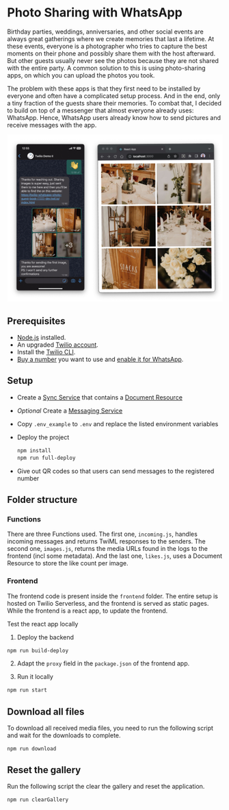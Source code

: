 # Photo Sharing with WhatsApp

Birthday parties, weddings, anniversaries, and other social events are always great gatherings where we create memories that last a lifetime. At these events, everyone is a photographer who tries to capture the best moments on their phone and possibly share them with the host afterward. But other guests usually never see the photos because they are not shared with the entire party. A common solution to this is using photo-sharing apps, on which you can upload the photos you took.

The problem with these apps is that they first need to be installed by everyone and often have a complicated setup process. And in the end, only a tiny fraction of the guests share their memories.
To combat that, I decided to build on top of a messenger that almost everyone already uses: WhatsApp. Hence, WhatsApp users already know how to send pictures and receive messages with the app.

![Running demo on a phone and desktop](./docs/CombinedDemo.jpg)

## Prerequisites

- [Node.js](https://nodejs.org/en/) installed.
- An upgraded [Twilio account](https://www.twilio.com/try-twilio).
- Install the [Twilio CLI](https://www.twilio.com/docs/twilio-cli/getting-started/install).
- [Buy a number](https://support.twilio.com/hc/en-us/articles/223135247-How-to-Search-for-and-Buy-a-Twilio-Phone-Number-from-Console) you want to use and [enable it for WhatsApp](https://www.twilio.com/docs/whatsapp/tutorial/connect-number-business-profile).

## Setup

- Create a [Sync Service](https://www.twilio.com/docs/sync) that contains a [Document Resource](https://www.twilio.com/docs/sync/api/document-resource)
- _Optional_ Create a [Messaging Service](https://support.twilio.com/hc/en-us/articles/223181308-Getting-started-with-Messaging-Services)
- Copy `.env_example` to `.env` and replace the listed environment variables
- Deploy the project

  ```bash
  npm install
  npm run full-deploy
  ```

- Give out QR codes so that users can send messages to the registered number

## Folder structure

### Functions

There are three Functions used. The first one, `incoming.js`, handles incoming messages and returns TwiML responses to the senders. The second one, `images.js`, returns the media URLs found in the logs to the frontend (incl some metadata). And the last one, `likes.js`, uses a Document Resource to store the like count per image.

### Frontend

The frontend code is present inside the `frontend` folder.
The entire setup is hosted on Twilio Serverless, and the frontend is served as static pages.
While the frontend is a react app, to update the frontend.

Test the react app locally

1. Deploy the backend

```bash
npm run build-deploy
```

2. Adapt the `proxy` field in the `package.json` of the frontend app.

3. Run it locally

```bash
npm run start
```

## Download all files

To download all received media files, you need to run the following script and wait for the downloads to complete.

```
npm run download
```

## Reset the gallery

Run the following script the clear the gallery and reset the application.

```
npm run clearGallery
```

